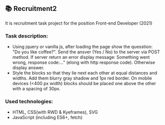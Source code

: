 ## :books: Recruitment2

It is recruitment task project for the position Front-end Developer (2021)

### Task description:
* Using jquery or vanilla js, after loading the page show the quesstion: "Do you like coffee?". Send the ansver (Yes / No) to the server via POST method. If server return an error display message: Something went wrong, response code:..." (elong with http response code). Otherwise display answer.
* Style the blocks so that they lie next each other at equal distances and widths. Add them blurry gray shadow and 1px red border. On mobile devices (<400 px width) blocks should be placed one above the other with a spacing of 30px.

### Used technologies:
* HTML, CSS(with RWD & Kyeframes), SVG
* JavaScript (including ES6+, fetch)